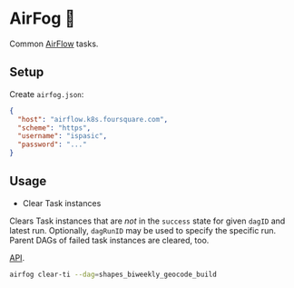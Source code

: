 # AirFog 🌁

Common [AirFlow](https://airflow.apache.org) tasks.

## Setup

Create `airfog.json`:

```json
{
  "host": "airflow.k8s.foursquare.com",
  "scheme": "https",
  "username": "ispasic",
  "password": "..."
}
```

## Usage

+ Clear Task instances

Clears Task instances that are _not_ in the `success` state for given `dagID` and latest run. Optionally, `dagRunID` may be used to specify the specific run. Parent DAGs of failed task instances are cleared, too.

[API](https://airflow.apache.org/docs/apache-airflow/stable/stable-rest-api-ref.html#operation/post_clear_task_instances).

```bash
airfog clear-ti --dag=shapes_biweekly_geocode_build
```
